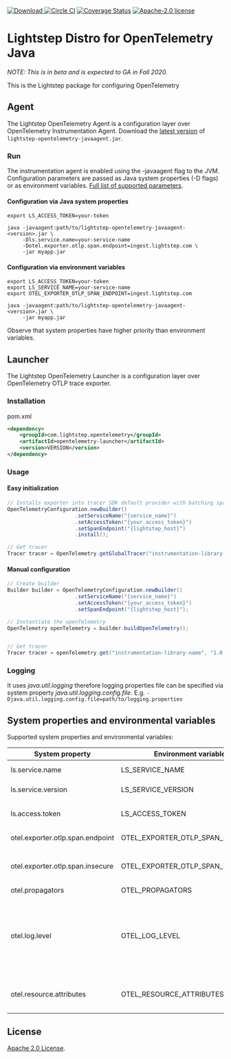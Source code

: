 [![Download](https://api.bintray.com/packages/lightstep/maven/otel-launcher-java/images/download.svg) ](https://bintray.com/lightstep/maven/otel-launcher-java) [![Circle CI](https://circleci.com/gh/lightstep/otel-launcher-java.svg?style=shield)](https://circleci.com/gh/lightstep/otel-launcher-java) [![Coverage Status](https://coveralls.io/repos/github/lightstep/otel-launcher-java/badge.svg)](https://coveralls.io/github/lightstep/otel-launcher-java) [![Apache-2.0 license](https://img.shields.io/badge/license-Apache%202.0-blue.svg)](https://opensource.org/licenses/Apache-2.0)

# Lightstep Distro for OpenTelemetry Java

_NOTE: This is in beta and is expected to GA in Fall 2020._

This is the Lightstep package for configuring OpenTelemetry

## Agent
The Lightstep OpenTelemetry Agent is a configuration layer over OpenTelemetry Instrumentation Agent.
Download the [latest version](https://github.com/lightstep/otel-launcher-java/releases/latest/)
of `lightstep-opentelemetry-javaagent.jar`.

### Run

The instrumentation agent is enabled using the -javaagent flag to the JVM.
Configuration parameters are passed as Java system properties (-D flags) or 
as environment variables. [Full list of supported parameters](#system-properties-and-environmental-variables).

#### Configuration via Java system properties

```shell script
export LS_ACCESS_TOKEN=your-token

java -javaagent:path/to/lightstep-opentelemetry-javaagent-<version>.jar \
     -Dls.service.name=your-service-name
     -Dotel.exporter.otlp.span.endpoint=ingest.lightstep.com \
     -jar myapp.jar
```

#### Configuration via environment variables

```shell script
export LS_ACCESS_TOKEN=your-token
export LS_SERVICE_NAME=your-service-name
export OTEL_EXPORTER_OTLP_SPAN_ENDPOINT=ingest.lightstep.com

java -javaagent:path/to/lightstep-opentelemetry-javaagent-<version>.jar \
     -jar myapp.jar
```

Observe that system properties have higher priority than environment variables.

## Launcher

The Lightstep OpenTelemetry Launcher is a configuration layer over OpenTelemetry OTLP trace exporter.

### Installation

pom.xml

```xml
<dependency>
    <groupId>com.lightstep.opentelemetry</groupId>
    <artifactId>opentelemetry-launcher</artifactId>
    <version>VERSION</version>
</dependency>
```

### Usage

#### Easy initialization

```java
// Installs exporter into tracer SDK default provider with batching span processor.
OpenTelemetryConfiguration.newBuilder()
                      .setServiceName("{service_name}")
                      .setAccessToken("{your_access_token}")
                      .setSpanEndpoint("{lightstep_host}")
                      .install();

// Get tracer
Tracer tracer = OpenTelemetry.getGlobalTracer("instrumentation-library-name", "1.0.0");
```

#### Manual configuration

```java
// Create builder
Builder builder = OpenTelemetryConfiguration.newBuilder()
                      .setServiceName("{service_name}")
                      .setAccessToken("{your_access_token}")
                      .setSpanEndpoint("{lightstep_host}");

// Instantiate the openTelemetry
OpenTelemetry openTelemetry = builder.buildOpenTelemetry();


// Get tracer
Tracer tracer = openTelemetry.get("instrumentation-library-name", "1.0.0");
```

### Logging

It uses _java.util.logging_ therefore logging properties file can be specified via system property 
_java.util.logging.config.file_. E.g. `-Djava.util.logging.config.file=path/to/logging.properties`

##  System properties and environmental variables
Supported system properties and environmental variables:

| System property                  | Environment variable             | Purpose                                                                           | Default              | 
|----------------------------------|----------------------------------|-----------------------------------------------------------------------------------|----------------------|       
| ls.service.name                  | LS_SERVICE_NAME                  | Service name                                                                      |                      |                        
| ls.service.version               | LS_SERVICE_VERSION               | Service version                                                                   |                      |                        
| ls.access.token                  | LS_ACCESS_TOKEN                  | Token for Lightstep access                                                        |                      |                        
| otel.exporter.otlp.span.endpoint | OTEL_EXPORTER_OTLP_SPAN_ENDPOINT | Satellite URL                                                                     | ingest.lightstep.com |
| otel.exporter.otlp.span.insecure | OTEL_EXPORTER_OTLP_SPAN_INSECURE | Use insecure transport or not                                                     | false                |
| otel.propagators                 | OTEL_PROPAGATORS                 | Propagator                                                                        | b3multi              |
| otel.log.level                   | OTEL_LOG_LEVEL                   | Log level for agent, to see more messages set to _debug_, to disable set to _off_ | info                 |
| otel.resource.attributes         | OTEL_RESOURCE_ATTRIBUTES         | Comma separated key-value pairs                                                   |                      |

## License

[Apache 2.0 License](./LICENSE).
